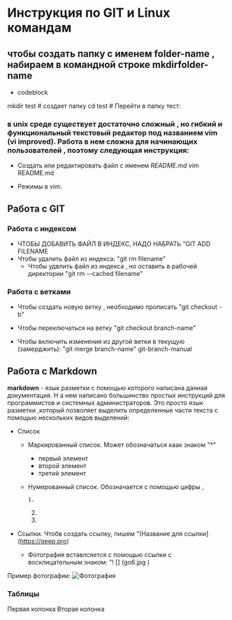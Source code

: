 # Инструкция по GIT и Linux командам 
## чтобы создать папку с именем folder-name , набираем в командной строке mkdirfolder-name 

* codeblock 

mkdir test # создает папку 
cd test    # Перейти в папку тест: 
### в unix среде существует достаточно сложный , но гибкий и функциональный текстовый редактор под названием vim (vi improved). Работа в нем сложна для начинающих пользователей , поэтому следующая инструкция:

* Создать или редактировать файл с именем *README.md*
       vim README.md

 * Режимы в vim:
   





## Работа с GIT 



### Работа с индексом 
* ЧТОБЫ ДОБАВИТЬ ФАЙЛ В ИНДЕКС, НАДО НАБРАТЬ "GIT ADD FILENAME
* Чтобы удалить файл из индекса: "git rm filename"
   * Чтобы удвлить файл из индекса , но оставить в рабочей директории "git rm --cached filename"

### Работа с ветками
* Чтобы создать новую ветку , необходимо прописать "git checkout -b"

* Чтобы переключаться на ветку "git checkout branch-name"
* Чтобы включить изменения из другой ветки в текущую (замерджить): "git merge branch-name"
 git-branch-manual

## Работа с Markdown 
**markdown** - язык разметки с помощью которого написана данная документация. Н а нем написано большинство простых инструкций для программистов и системных администраторов. Это просто язык разметки ,который позволяет выделить определенные части текста с помощью нескольких видов выделений:

* Список 
  * Маркированный список. Может обозначаться каак знаком "*"  

      * первый элемент 
      + второй элемент 
      - третий элемент 

  * Нумерованный список. Обозначается с помощью цифры ,

        1.
	2.
	3.

* Ссылки. Чтобв создать ссылку, пишем "(Название для ссылки] (https://qeep.pro)
   * Фотография вставлсяется с помощью ссылки с восклицательным знаком: "! [] (go6.jpg  )
 
 Пример фотографии: ![Фотография](https://pbs.twimg.com/profile_images/54789364/JPG-logo-highres.jpg) 


### Таблицы 
Первая колонка Вторая колонка

